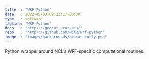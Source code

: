 ```yaml
---
title  : "WRF-Python"
date   : 2022-05-03T09:23:17-06:00
type   : software
tagline: "WRF-Python"
docs   : "https://geocat.ucar.edu/"
repo   : "https://github.com/NCAR/wrf-python"
image  : "images/backgrounds/geocat-curly.png"
---
```


Python wrapper around NCL’s WRF-specific computational routines.